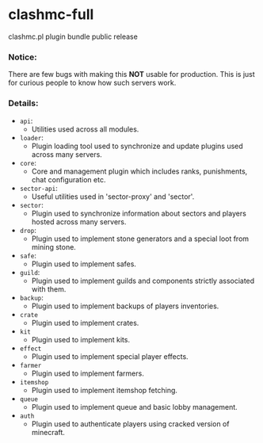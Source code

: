 # clashmc-full
clashmc.pl plugin bundle public release

### Notice:
There are few bugs with making this <b>NOT</b> usable for production.
This is just for curious people to know how such servers work.

### Details:
* `api`:
    * Utilities used across all modules.
* `loader`:
    * Plugin loading tool used to synchronize and update plugins used across many servers.
* `core`:
    * Core and management plugin which includes ranks, punishments, chat configuration etc.
* `sector-api`:
    * Useful utilities used in 'sector-proxy' and 'sector'.
* `sector`:
    * Plugin used to synchronize information about sectors and players hosted across many servers.
* `drop`:
    * Plugin used to implement stone generators and a special loot from mining stone.
* `safe`:
    * Plugin used to implement safes.
* `guild`:
    * Plugin used to implement guilds and components strictly associated with them.
* `backup`:
    * Plugin used to implement backups of players inventories.
* `crate`
    * Plugin used to implement crates.
* `kit`
    * Plugin used to implement kits.
* `effect`
    * Plugin used to implement special player effects.
* `farmer`
    * Plugin used to implement farmers.
* `itemshop`
    * Plugin used to implement itemshop fetching.
* `queue`
    * Plugin used to implement queue and basic lobby management.
* `auth`
    * Plugin used to authenticate players using cracked version of minecraft.
